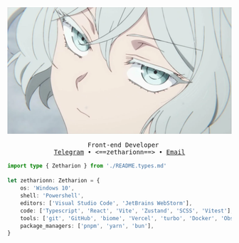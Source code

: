 <div align="center">

<img src="./assets/wallpaper.png" alt="it's anime wallpaper if u don't see it" />

<pre>
  Front-end Developer
<a href="https://t.me/zetharionn">Telegram</a> • <==zetharionn==> • <a href="mailto:zetharionn.work@gmail.com">Email</a>
</pre>

</div>

```typescript
import type { Zetharion } from './README.types.md'

let zetharionn: Zetharion = {
	os: 'Windows 10',
	shell: 'Powershell',
	editors: ['Visual Studio Code', 'JetBrains WebStorm'],
	code: ['Typescript', 'React', 'Vite', 'Zustand', 'SCSS', 'Vitest'],
	tools: ['git', 'GitHub', 'biome', 'Vercel', 'turbo', 'Docker', 'Obsidian'],
	package_managers: ['pnpm', 'yarn', 'bun'],
}
```
